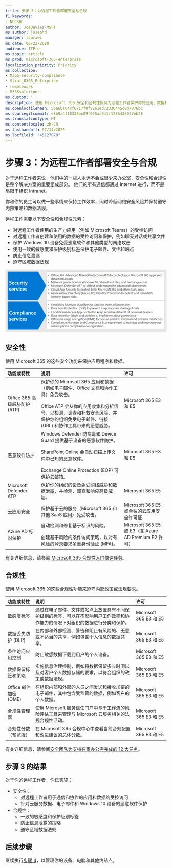 ```yaml
---
title: 步骤 3：为远程工作者部署安全与合规
f1.keywords:
- NOCSH
author: JoeDavies-MSFT
ms.author: josephd
manager: laurawi
ms.date: 06/22/2020
audience: ITPro
ms.topic: article
ms.prod: microsoft-365-enterprise
localization_priority: Priority
ms.collection:
- M365-security-compliance
- Strat_O365_Enterprise
- remotework
- M365solutions
ms.custom: ''
description: 使用 Microsoft 365 安全和合规性服务为远程工作者保护你的应用、数据和设备。
ms.openlocfilehash: 5ba60a04cf6717f8f9261ed72336445c8d7876bc
ms.sourcegitcommit: e8b9a4f18330bc09f665aa941f1286436057eb28
ms.translationtype: HT
ms.contentlocale: zh-CN
ms.lasthandoff: 07/14/2020
ms.locfileid: "45127070"
---
```

# <a name="step-3-deploy-security-and-compliance-for-remote-workers"></a>步骤 3：为远程工作者部署安全与合规

对于远程工作者来说，他们中的一些人永远不会或很少来办公室，安全性和合规性是整个解决方案的重要组成部分。 他们的所有通信都通过 Internet 进行，而不是局限于组织 Intranet。 

你和你的员工可以做一些事情来保持工作效率，同时降低网络安全风险并保持遵守内部策略和数据法规。

远程工作需要以下安全性和合规性元素：

- 对远程工作者使用的生产力应用（例如 Microsoft Teams）的受控访问 
- 对远程工作者创建和使用的数据的受控访问和保护，例如聊天对话或共享文件
- 保护 Windows 10 设备免受恶意软件和其他类型的网络攻击
- 使用一致的敏感度和保护级别标签保护电子邮件、文件和站点
- 防止信息泄漏
- 遵守区域数据法规

![使用这些 Microsoft 365 服务保持安全和合规](../media/empower-people-to-work-remotely/remote-workers-security-compliance-grid.png)

## <a name="security"></a>安全性

使用 Microsoft 365 的这些安全功能来保护应用程序和数据。

| 功能或特性 | 说明 | 许可 |
|:-------|:-----|:-------|
| Office 365 高级威胁防护 (ATP) | 保护你的 Microsoft 365 应用和数据（例如电子邮件、Office 文档和协作工具）免受攻击。 <br><br> Office ATP 会从你的应用收集和分析信号，以检测、调查和补救安全风险，并保护你的组织免受电子邮件、链接 (URL) 和协作工具带来的恶意威胁。 | Microsoft 365 E3 和 E5 | 
| 恶意软件防护 | ‎Windows Defender 防病毒和 Device Guard 提供基于设备的恶意软件防护。 <br><br> SharePoint‎ Online 会自动扫描上传文件中已知的恶意软件。 ‎<br><br> Exchange Online Protection‎ (‎EOP‎) 可保护云邮箱。 | Microsoft 365 E3 和 E5 |
| Microsoft Defender ATP | 保护你的组织的设备免受网络威胁和数据泄露，并检测、调查和响应高级威胁。 | Microsoft 365 E5 |
| 云应用安全 | 保护基于云的服务（Microsoft 365 和其他 SaaS 应用）免受攻击。 | Microsoft 365 E5 或单独的云应用安全许可证 |
| Azure AD 标识保护  | 自动检测和修复基于标识的风险。 <br><br>创建基于风险的条件访问策略，以对有风险的登录要求多重身份验证 (MFA)。 | Microsoft 365 E5 或 E3（含 Azure AD Premium P2 许可） |
||||

有关详细信息，请参阅 [Microsoft 365 合规性入门快速任务](../compliance/compliance-quick-tasks.md)。

## <a name="compliance"></a>合规性

使用 Microsoft 365 的这些合规性功能来遵守内部政策或法规要求。

| 功能或特性 | 说明 | 许可 |
|:-------|:-----|:-------|
| 敏感度标签 | 通过在电子邮件、文件或站点上放置具有不同保护级别的标签，可以在不影响用户工作效率和协作能力的情况下对组织的数据进行分类和保护。 | Microsoft 365 E3 和 E5 |
| 数据丢失防护 (DLP) | 在内部和外部检测、警告和阻止有风险的、无意或不适当的共享，例如包含个人信息的数据共享。 | Microsoft 365 E3 和 E5 | 
| 条件访问应用控制 | 防止敏感数据下载到用户的个人设备。 | Microsoft 365 E3 和 E5 |
| 数据保留标签和策略 | 实施信息治理控制，例如将数据保留多长时间以及对客户个人数据存储的要求，以符合组织的政策或数据法规。 | Microsoft 365 E3 和 E5 |
| Office 邮件加密 (OME) | 在组织内部和外部的人员之间发送和接收加密的电子邮件，其中包含受监管的数据，例如客户的个人数据。 | Microsoft 365 E3 和 E5 |
| 合规性管理器 | 使用 Microsoft 服务信任门户中基于工作流的风险评估工具来管理与 Microsoft 云服务相关的法规合规性活动。 | Microsoft 365 E3 和 E5 |
| 合规性分数（预览版） | 在 Microsoft 365 合规中心中查看当前合规配置和改进建议的总体分数。 | Microsoft 365 E3 和 E5 |
||||

有关详细信息，请参阅[安全团队为支持在家办公需完成的 12 大任务](../security/top-security-tasks-for-remote-work.md)。

## <a name="results-of-step-3"></a>步骤 3 的结果

对于你的远程工作者，你已实施：

- 安全性：
  - 对远程工作者用于通信和协作的应用和数据的受控访问
  - 针对云服务数据、电子邮件和 Windows 10 设备的恶意软件保护 
- 合规性：
  - 一致的敏感度和保护级别标签
  - 防止信息泄露的策略
  - 遵守区域数据法规

## <a name="next-step"></a>后续步骤

继续执行[步骤 4](empower-people-to-work-remotely-manage-endpoints.md)，以管理你的设备、电脑和其他终结点。

